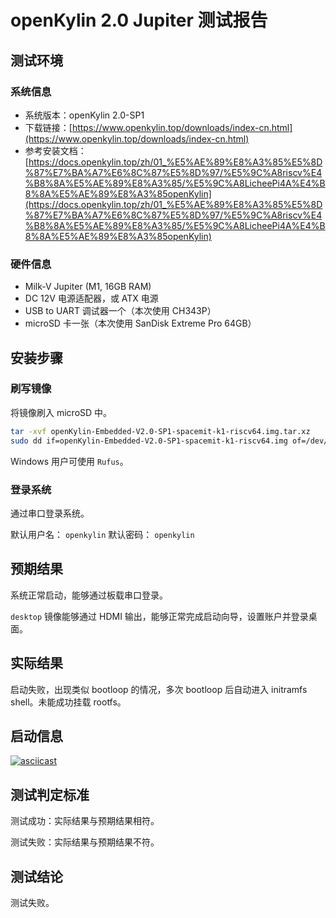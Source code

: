 # openKylin 2.0 Jupiter 测试报告

## 测试环境

### 系统信息

- 系统版本：openKylin 2.0-SP1
- 下载链接：[https://www.openkylin.top/downloads/index-cn.html](https://www.openkylin.top/downloads/index-cn.html)
- 参考安装文档：[https://docs.openkylin.top/zh/01_%E5%AE%89%E8%A3%85%E5%8D%87%E7%BA%A7%E6%8C%87%E5%8D%97/%E5%9C%A8riscv%E4%B8%8A%E5%AE%89%E8%A3%85/%E5%9C%A8LicheePi4A%E4%B8%8A%E5%AE%89%E8%A3%85openKylin](https://docs.openkylin.top/zh/01_%E5%AE%89%E8%A3%85%E5%8D%87%E7%BA%A7%E6%8C%87%E5%8D%97/%E5%9C%A8riscv%E4%B8%8A%E5%AE%89%E8%A3%85/%E5%9C%A8LicheePi4A%E4%B8%8A%E5%AE%89%E8%A3%85openKylin)

### 硬件信息

- Milk-V Jupiter (M1, 16GB RAM)
- DC 12V 电源适配器，或 ATX 电源
- USB to UART 调试器一个（本次使用 CH343P）
- microSD 卡一张（本次使用 SanDisk Extreme Pro 64GB）

## 安装步骤

### 刷写镜像

将镜像刷入 microSD 中。

```bash
tar -xvf openKylin-Embedded-V2.0-SP1-spacemit-k1-riscv64.img.tar.xz
sudo dd if=openKylin-Embedded-V2.0-SP1-spacemit-k1-riscv64.img of=/dev/sdX bs=4M status=progress
```

Windows 用户可使用 `Rufus`。

### 登录系统

通过串口登录系统。

默认用户名： `openkylin`
默认密码： `openkylin`

## 预期结果

系统正常启动，能够通过板载串口登录。

`desktop` 镜像能够通过 HDMI 输出，能够正常完成启动向导，设置账户并登录桌面。

## 实际结果

启动失败，出现类似 bootloop 的情况，多次 bootloop 后自动进入 initramfs shell。未能成功挂载 rootfs。

## 启动信息

[![asciicast](https://asciinema.org/a/CzVNtF5admSUNFr177hLNFYTr.svg)](https://asciinema.org/a/CzVNtF5admSUNFr177hLNFYTr)

## 测试判定标准

测试成功：实际结果与预期结果相符。

测试失败：实际结果与预期结果不符。

## 测试结论

测试失败。